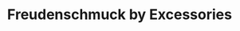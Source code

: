 ---
title: "Freudenschmuck by Excessories"
url: /duesseldorf/freudenschmuck-by-excessories/
shop: Schmuck
---